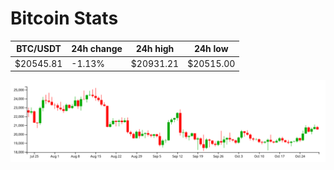 # Bitcoin Stats

BTC/USDT|24h change|24h high|24h low|
|---|---|---|---|
|$20545.81|-1.13%|$20931.21|$20515.00|

<img src="./chart.svg">
